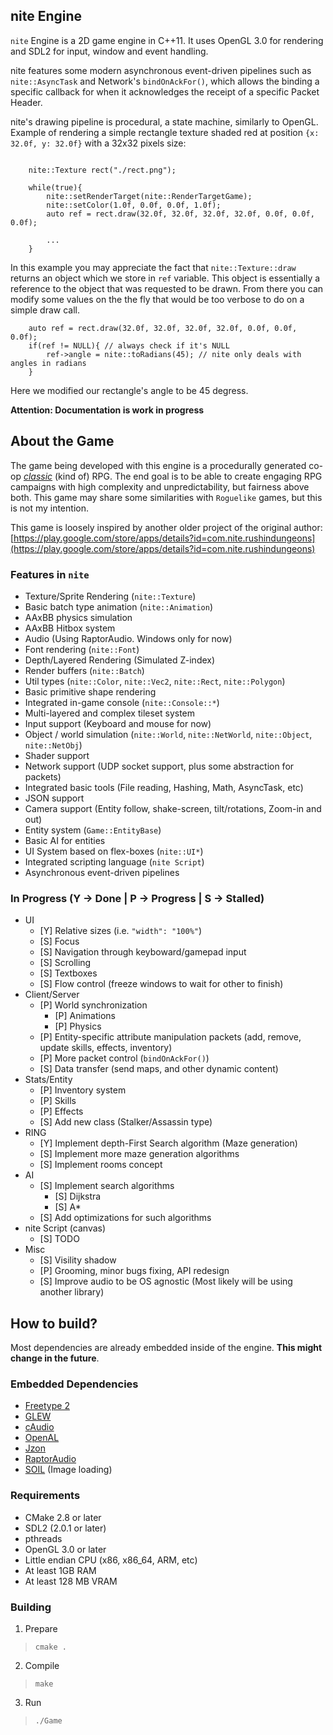nite Engine
----------

`nite` Engine is a 2D game engine in C++11. It uses OpenGL 3.0 for rendering and SDL2 for input, window and event handling.

nite features some modern asynchronous event-driven pipelines such as `nite::AsyncTask` and Network's `bindOnAckFor()`,
which allows the binding a specific callback for when it acknowledges the receipt of a specific Packet Header.

nite's drawing pipeline is procedural, a state machine, similarly to OpenGL. Example of rendering a simple rectangle texture shaded red at position `{x: 32.0f, y: 32.0f}` with a 32x32 pixels size:

```
    
    nite::Texture rect("./rect.png");

    while(true){
        nite::setRenderTarget(nite::RenderTargetGame);
        nite::setColor(1.0f, 0.0f, 0.0f, 1.0f);
        auto ref = rect.draw(32.0f, 32.0f, 32.0f, 32.0f, 0.0f, 0.0f, 0.0f);

        ...
    }

```

In this example you may appreciate the fact that `nite::Texture::draw` returns an object which we store in `ref` variable. This object is essentially a reference to the object that was requested to be drawn. From there you can modify some values
on the the fly that would be too verbose to do on a simple draw call.

```
    auto ref = rect.draw(32.0f, 32.0f, 32.0f, 32.0f, 0.0f, 0.0f, 0.0f);
    if(ref != NULL){ // always check if it's NULL
        ref->angle = nite::toRadians(45); // nite only deals with angles in radians
    }
```

Here we modified our rectangle's angle to be 45 degress.

**Attention: Documentation is work in progress**

About the Game
--------------
The game being developed with this engine is a procedurally generated co-op _[classic](http://crpg.urbanup.com/4099770#)_ (kind of) RPG. The end goal is to be able to create engaging RPG campaigns with high complexity and unpredictability, but fairness above both. This game may share some similarities with `Roguelike` games, but this is not my intention. 

This game is loosely inspired by another older project of the original author: [https://play.google.com/store/apps/details?id=com.nite.rushindungeons](https://play.google.com/store/apps/details?id=com.nite.rushindungeons)


### Features in `nite`
- Texture/Sprite Rendering (`nite::Texture`)
- Basic batch type animation (`nite::Animation`)
- AAxBB physics simulation
- AAxBB Hitbox system
- Audio (Using RaptorAudio. Windows only for now)
- Font rendering (`nite::Font`) 
- Depth/Layered Rendering (Simulated Z-index)
- Render buffers (`nite::Batch`)
- Util types (`nite::Color`, `nite::Vec2`, `nite::Rect`, `nite::Polygon`)
- Basic primitive shape rendering
- Integrated in-game console (`nite::Console::*`)
- Multi-layered and complex tileset system
- Input support (Keyboard and mouse for now)
- Object / world simulation (`nite::World`, `nite::NetWorld`, `nite::Object`, `nite::NetObj`)
- Shader support
- Network support (UDP socket support, plus some abstraction for packets)
- Integrated basic tools (File reading, Hashing, Math, AsyncTask, etc)
- JSON support
- Camera support (Entity follow, shake-screen, tilt/rotations, Zoom-in and out)
- Entity system (`Game::EntityBase`)
- Basic AI for entities
- UI System based on flex-boxes (`nite::UI*`)
- Integrated scripting language (`nite Script`)
- Asynchronous event-driven pipelines

### In Progress (Y -> Done | P -> Progress | S -> Stalled)

- UI
    - [Y] Relative sizes (i.e. `"width": "100%"`)
    - [S] Focus
    - [S] Navigation through keyboward/gamepad input
    - [S] Scrolling
    - [S] Textboxes
    - [S] Flow control (freeze windows to wait for other to finish)
- Client/Server
    - [P] World synchronization
        - [P] Animations
        - [P] Physics
    - [P] Entity-specific attribute manipulation packets (add, remove, update skills, effects, inventory)
    - [P] More packet control (`bindOnAckFor()`) 
    - [S] Data transfer (send maps, and other dynamic content)
- Stats/Entity
    - [P] Inventory system
    - [P] Skills
    - [P] Effects
    - [S] Add new class (Stalker/Assassin type)
- RING
    - [Y] Implement depth-First Search algorithm (Maze generation)
    - [S] Implement more maze generation algorithms
    - [S] Implement rooms concept
- AI
    - [S] Implement search algorithms
        - [S] Dijkstra
        - [S] A*
    - [S] Add optimizations for such algorithms
- nite Script (canvas)
    - [S] TODO
- Misc
    - [S] Visility shadow
    - [P] Grooming, minor bugs fixing, API redesign
    - [S] Improve audio to be OS agnostic (Most likely will be using another library)

How to build?
------------

Most dependencies are already embedded inside of the engine. **This might change in the future**.

### Embedded Dependencies
- [Freetype 2](https://www.freetype.org/)
- [GLEW](http://glew.sourceforge.net/)
- [cAudio](https://github.com/R4stl1n/cAudio)
- [OpenAL](https://github.com/kcat/openal-soft)
- [Jzon](https://github.com/Zguy/Jzon)
- [RaptorAudio](https://github.com/Natrox/RaptorAudio)
- [SOIL](https://www.lonesock.net/soil.html) (Image loading)

### Requirements 
- CMake 2.8 or later
- SDL2 (2.0.1 or later)
- pthreads
- OpenGL 3.0 or later
- Little endian CPU (x86, x86_64, ARM, etc)
- At least 1GB RAM
- At least 128 MB VRAM

### Building

1. Prepare
> `cmake .`

2. Compile
> `make`

3. Run
> `./Game`